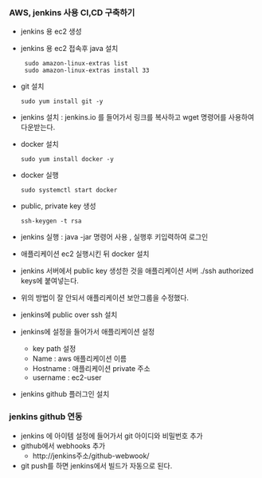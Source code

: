 ### AWS, jenkins 사용 CI,CD 구축하기
- jenkins 용 ec2 생성
- jenkins 용 ec2 접속후 java 설치
    ```
     sudo amazon-linux-extras list
     sudo amazon-linux-extras install 33
    ```
- git 설치
    ```
    sudo yum install git -y
    ```
- jenkins 설치 : jenkins.io 를 들어가서 링크를 복사하고 wget 명령어를 사용하여 다운받는다.
- docker 설치
    ```
    sudo yum install docker -y
    ```
- docker 실행
    ```
    sudo systemctl start docker
    ```
- public, private key 생성
    ```
    ssh-keygen -t rsa
    ```
- jenkins 실행 : java -jar 명령어 사용 , 실행후 키입력하여 로그인

- 애플리케이션 ec2 실행시킨 뒤 docker 설치
- jenkins 서버에서 public key 생성한 것을 애플리케이션 서버 ./ssh authorized keys에 붙여넣는다.
- 위의 방법이 잘 안되서 애플리케이션 보안그룹을 수정했다.
- jenkins에 public over ssh 설치
- jenkins에 설정을 들어가서 애플리케이션 설정
    - key path 설정
    - Name : aws 애플리케이션 이름
    - Hostname : 애플리케이션 private 주소
    - username : ec2-user

- jenkins github 플러그인 설치

### jenkins github 연동

- jenkins 에 아이템 설정에 들어가서 git 아이디와 비밀번호 추가
- github에서 webhooks 추가
    - http://jenkins주소/github-webwook/
- git push를 하면 jenkins에서 빌드가 자동으로 된다.

